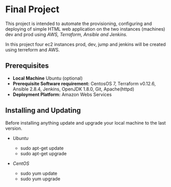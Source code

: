 # Final Project
This project is intended to automate the provisioning, configuring and deploying of simple HTML web application on the two instances (machines) dev and prod using _AWS, Terraform, Ansible and Jenkins._

In this project four ec2 instances prod, dev, jump and jenkins will be created using terreform and AWS.

## Prerequisites
* __Local Machine__ Ubuntu (optional)
* __Prerequisite Software requirement:__ CentosOS 7, Terraform v0.12.6, Ansible 2.8.4, Jenkins, OpenJDK 1.8.0, Git, Apache(httpd)
* __Deployment Platform:__ Amazon Webs Services

## Installing and Updating 
Before installing anything update and upgrade your local machine to the last version.
 
 * _Ubuntu_
   * sudo apt-get update
   * sudo apt-get upgrade
  
 * _CentOS_
   * sudo yum update
   * sudo yum upgrade
